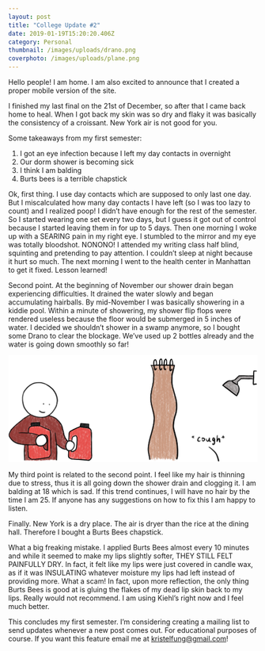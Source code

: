 ```yaml
---
layout: post
title: "College Update #2"
date: 2019-01-19T15:20:20.406Z
category: Personal
thumbnail: /images/uploads/drano.png
coverphoto: /images/uploads/plane.png
---
```

Hello people! I am home. I am also excited to announce that I created a proper mobile version of the site.

I finished my last final on the 21st of December, so after that I came back home to heal. When I got back my skin was so dry and flaky it was basically the consistency of a croissant. New York air is not good for you.

Some takeaways from my first semester:

1. I got an eye infection because I left my day contacts in overnight
2. Our dorm shower is becoming sick
3. I think I am balding
4. Burts bees is a terrible chapstick

Ok, first thing. I use day contacts which are supposed to only last one day. But I miscalculated how many day contacts I have left (so I was too lazy to count) and I realized poop! I didn’t have enough for the rest of the semester. So I started wearing one set every two days, but I guess it got out of control because I started leaving them in for up to 5 days. Then one morning I woke up with a SEARING pain in my right eye. I stumbled to the mirror and my eye was totally bloodshot. NONONO! I attended my writing class half blind, squinting and pretending to pay attention. I couldn’t sleep at night because it hurt so much. The next morning I went to the health center in Manhattan to get it fixed. Lesson learned!

Second point. At the beginning of November our shower drain began experiencing difficulties. It drained the water slowly and began accumulating hairballs. By mid-November I was basically showering in a kiddie pool. Within a minute of showering, my shower flip flops were rendered useless because the floor would be submerged in 5 inches of water. I decided we shouldn’t shower in a swamp anymore, so I bought some Drano to clear the blockage. We’ve used up 2 bottles already and the water is going down smoothly so far! 

![drano](/images/uploads/dranoshower.png)

My third point is related to the second point. I feel like my hair is thinning due to stress, thus it is all going down the shower drain and clogging it. I am balding at 18 which is sad. If this trend continues, I will have no hair by the time I am 25. If anyone has any suggestions on how to fix this I am happy to listen.

Finally. New York is a dry place. The air is dryer than the rice at the dining hall. Therefore I bought a Burts Bees chapstick.

What a big freaking mistake. I applied Burts Bees almost every 10 minutes and while it seemed to make my lips slightly softer, THEY STILL FELT PAINFULLY DRY. In fact, it felt like my lips were just covered in candle wax, as if it was INSULATING whatever moisture my lips had left instead of providing more. What a scam! In fact, upon more reflection, the only thing Burts Bees is good at is gluing the flakes of my dead lip skin back to my lips. Really would not recommend. I am using Kiehl’s right now and I feel much better.

This concludes my first semester. I’m considering creating a mailing list to send updates whenever a new post comes out. For educational purposes of course. If you want this feature email me at kristelfung@gmail.com!